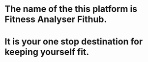 # The name of the this platform is Fitness Analyser Fithub.
# It is your one stop destination for keeping yourself fit.
